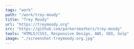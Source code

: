 ```yaml
---
tags: "work"
path: "/work/trey-moody"
title: "Trey Moody"
url: "https://treymoody.org"
src: "https://github.com/parkersmathers/trey-moody"
tools: "HTML5/CSS3, Responsive Design, AWS, SEO, Gulp"
image: "./screenshot-treymoody.org.jpg"
---
```

